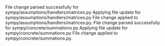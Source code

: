 File change parsed successfully for sympy/assumptions/handlers/matrices.py
Applying file update for sympy/assumptions/handlers/matrices.py
File change applied to sympy/assumptions/handlers/matrices.py.
File change parsed successfully for sympy/concrete/summations.py
Applying file update for sympy/concrete/summations.py
File change applied to sympy/concrete/summations.py.

